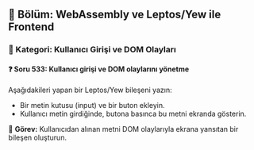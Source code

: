 ## 📘 Bölüm: WebAssembly ve Leptos/Yew ile Frontend
### 🔹 Kategori: Kullanıcı Girişi ve DOM Olayları
#### ❓ Soru 533: Kullanıcı girişi ve DOM olaylarını yönetme

Aşağıdakileri yapan bir Leptos/Yew bileşeni yazın:

- Bir metin kutusu (input) ve bir buton ekleyin.
- Kullanıcı metin girdiğinde, butona basınca bu metni ekranda gösterin.

🔧 **Görev:** Kullanıcıdan alınan metni DOM olaylarıyla ekrana yansıtan bir bileşen oluşturun.
